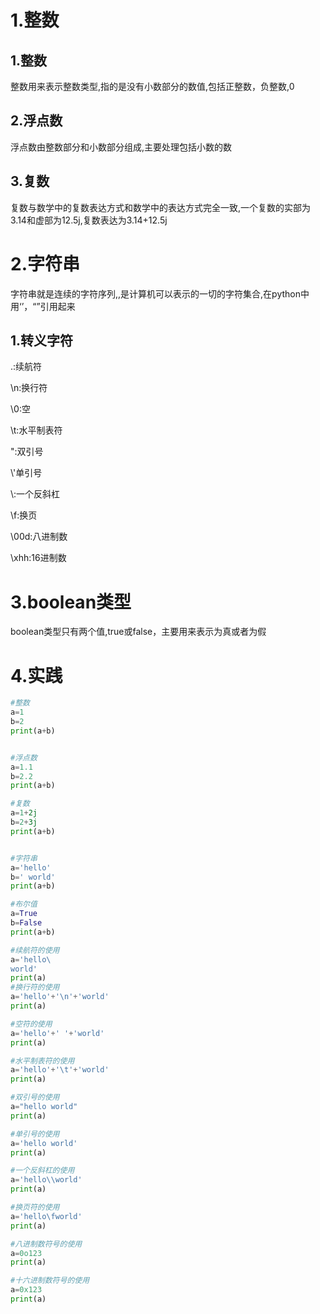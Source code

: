 







# 1.整数

## 1.整数

整数用来表示整数类型,指的是没有小数部分的数值,包括正整数，负整数,0

## 2.浮点数

浮点数由整数部分和小数部分组成,主要处理包括小数的数

## 3.复数

复数与数学中的复数表达方式和数学中的表达方式完全一致,一个复数的实部为3.14和虚部为12.5j,复数表达为3.14+12.5j

# 

# 2.字符串

字符串就是连续的字符序列,,是计算机可以表示的一切的字符集合,在python中用‘’，“”引用起来

## 1.转义字符

.\:续航符

\n:换行符

\0:空

\t:水平制表符

\":双引号

\\'单引号

\\:一个反斜杠

\f:换页

\00d:八进制数

\xhh:16进制数

# 3.boolean类型

boolean类型只有两个值,true或false，主要用来表示为真或者为假



# 4.实践

```python
#整数
a=1
b=2
print(a+b)


#浮点数
a=1.1
b=2.2
print(a+b)

#复数
a=1+2j
b=2+3j
print(a+b)


#字符串
a='hello'
b=' world'
print(a+b)

#布尔值
a=True
b=False
print(a+b)

#续航符的使用
a='hello\
world'
print(a)
#换行符的使用
a='hello'+'\n'+'world'
print(a)

#空符的使用
a='hello'+' '+'world'
print(a)

#水平制表符的使用
a='hello'+'\t'+'world'
print(a)

#双引号的使用
a="hello world"
print(a)

#单引号的使用
a='hello world'
print(a)

#一个反斜杠的使用
a='hello\\world'
print(a)

#换页符的使用
a='hello\fworld'
print(a)

#八进制数符号的使用
a=0o123
print(a)

#十六进制数符号的使用
a=0x123
print(a)

```

